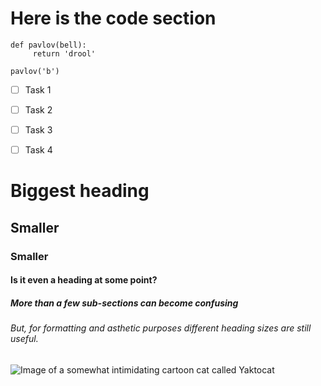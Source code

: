 # Here is the code section
```
def pavlov(bell):
     return 'drool'
     
pavlov('b')
```

- [ ] Task 1
- [ ] Task 2
- [ ] Task 3

- [ ] Task 4

# Biggest heading
## Smaller
### Smaller
#### Is it even a heading at some point?
##### More than a few sub-sections can become confusing
###### But, for formatting and asthetic purposes different heading sizes are still useful.

![Image of a somewhat intimidating cartoon cat called Yaktocat](https://octodex.github.com/images/yaktocat.png)



